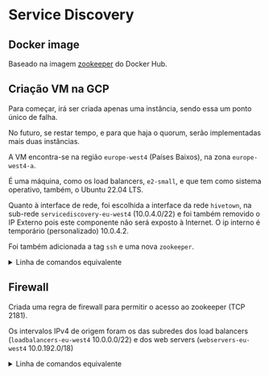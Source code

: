 # Service Discovery

## Docker image
Baseado na imagem [zookeeper](https://hub.docker.com/_/zookeeper) do Docker Hub.

## Criação VM na GCP
Para começar, irá ser criada apenas uma instância, sendo essa um ponto único de falha.

No futuro, se restar tempo, e para que haja o quorum, serão implementadas mais duas instâncias.

A VM encontra-se na região `europe-west4` (Países Baixos), na zona `europe-west4-a`.

É uma máquina, como os load balancers, `e2-small`, e que tem como sistema operativo, também, o Ubuntu 22.04 LTS.

Quanto à interface de rede, foi escolhida a interface da rede `hivetown`, na sub-rede `servicediscovery-eu-west4` (10.0.4.0/22) e foi também removido o IP Externo pois este componente não será exposto à Internet. O ip interno é temporário (personalizado) 10.0.4.2.

Foi também adicionada a tag `ssh` e uma nova `zookeeper`.

<details>
<summary>Linha de comandos equivalente</summary>

```bash
gcloud compute instances create servicediscovery-1 \
    --project=hivetown \
    --zone=europe-west4-a \
    --machine-type=e2-small \
    --network-interface=private-network-ip=10.0.4.2,subnet=servicediscovery-eu-west4,no-address \
    --maintenance-policy=MIGRATE \
    --provisioning-model=STANDARD \
    --service-account=433774389779-compute@developer.gserviceaccount.com \
    --scopes=https://www.googleapis.com/auth/devstorage.read_only,https://www.googleapis.com/auth/logging.write,https://www.googleapis.com/auth/monitoring.write,https://www.googleapis.com/auth/servicecontrol,https://www.googleapis.com/auth/service.management.readonly,https://www.googleapis.com/auth/trace.append \
    --tags=ssh,zookeeper \
    --create-disk=auto-delete=yes,boot=yes,device-name=servicediscovery-1,image=projects/ubuntu-os-cloud/global/images/ubuntu-2204-jammy-v20230415,mode=rw,size=10,type=projects/hivetown/zones/europe-west4-a/diskTypes/pd-balanced \
    --no-shielded-secure-boot \
    --shielded-vtpm \
    --shielded-integrity-monitoring \
    --labels=ec-src=vm_add-gcloud \
    --reservation-affinity=any \
    --deletion-protection
```
</details>

## Firewall
Criada uma regra de firewall para permitir o acesso ao zookeeper (TCP 2181).

Os intervalos IPv4 de origem foram os das subredes dos load balancers (`loadbalancers-eu-west4` 10.0.0.0/22) e dos web servers (`webservers-eu-west4` 10.0.192.0/18)

<details>
<summary>Linha de comandos equivalente</summary>

```bash
gcloud compute --project=hivetown firewall-rules create hivetown-allow-zookeeper --description=Permitir\ tr\áfego\ dos\ clientes\ para\ o\ zookeeper --direction=INGRESS --priority=1000 --network=hivetown --action=ALLOW --rules=tcp:2181 --source-ranges=10.0.0.0/22,10.0.192.0/18 --target-tags=zookeeper
```
</details>